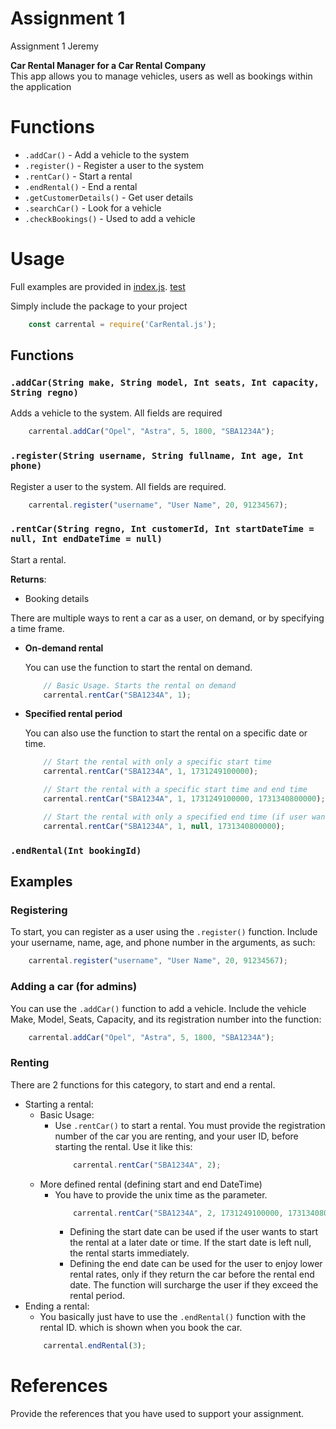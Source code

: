 # Assignment 1

Assignment 1 Jeremy

**Car Rental Manager for a Car Rental Company** \
This app allows you to manage vehicles, users as well as bookings within the application

# Functions

* `.addCar()` - Add a vehicle to the system
* `.register()` - Register a user to the system
* `.rentCar()` - Start a rental
* `.endRental()` - End a rental
* `.getCustomerDetails()` - Get user details
* `.searchCar()` - Look for a vehicle
* `.checkBookings()` - Used to add a vehicle

# Usage

Full examples are provided in [index.js](https://github.com/{OWNER}/{REPO}/blob/main/index.js). 
[test](blob/main/index.js)

Simply include the package to your project
```javascript
    const carrental = require('CarRental.js');
```
## Functions

### `.addCar(String make, String model, Int seats, Int capacity, String regno)`
Adds a vehicle to the system. All fields are required
```javascript
    carrental.addCar("Opel", "Astra", 5, 1800, "SBA1234A");
```

### `.register(String username, String fullname, Int age, Int phone)`
Register a user to the system. All fields are required.
```javascript
    carrental.register("username", "User Name", 20, 91234567);
```

### `.rentCar(String regno, Int customerId, Int startDateTime = null, Int endDateTime = null)`
Start a rental.

**Returns**:

* Booking details

There are multiple ways to rent a car as a user, on demand, or by specifying a time frame. 
* **On-demand rental**

    You can use the function to start the rental on demand. 

    ```javascript
        // Basic Usage. Starts the rental on demand
        carrental.rentCar("SBA1234A", 1);
    ```

* **Specified rental period**

    You can also use the function to start the rental on a specific date or time.
    ```javascript
        // Start the rental with only a specific start time
        carrental.rentCar("SBA1234A", 1, 1731249100000);

        // Start the rental with a specific start time and end time
        carrental.rentCar("SBA1234A", 1, 1731249100000, 1731340800000);

        // Start the rental with only a specified end time (if user wants to enjoy lower rates)
        carrental.rentCar("SBA1234A", 1, null, 1731340800000);
    ```
### `.endRental(Int bookingId)`

## Examples

### Registering

To start, you can register as a user using the `.register()` function. Include your username, name, age, and phone number in the arguments, as such:

```javascript
    carrental.register("username", "User Name", 20, 91234567);
```

### Adding a car (for admins)

You can use the `.addCar()` function to add a vehicle. Include the vehicle Make, Model, Seats, Capacity, and its registration number into the function:
```javascript
    carrental.addCar("Opel", "Astra", 5, 1800, "SBA1234A");
```

### Renting
There are 2 functions for this category, to start and end a rental.
* Starting a rental:
  - Basic Usage:
    - Use `.rentCar()` to start a rental. You must provide the registration number of the car you are renting, and your user ID, before starting the rental. Use it like this:
        ```javascript
            carrental.rentCar("SBA1234A", 2);
        ```
  - More defined rental (defining start and end DateTime)
    - You have to provide the unix time as the parameter.
        ```javascript
            carrental.rentCar("SBA1234A", 2, 1731249100000, 1731340800000);
        ```
        - Defining the start date can be used if the user wants to start the rental at a later date or time. If the start date is left null, the rental starts immediately.
        - Defining the end date can be used for the user to enjoy lower rental rates, only if they return the car before the rental end date. The function will surcharge the user if they exceed the rental period.
* Ending a rental:
  - You basically just have to use the `.endRental()` function with the rental ID. which is shown when you book the car.
  ```javascript
      carrental.endRental(3);
  ```

# References
Provide the references that you have used to support your assignment. 